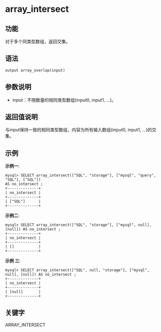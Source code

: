 # array_intersect 

## 功能

对于多个同类型数组，返回交集。

## 语法

```Haskell
output array_overlap(input)
```

## 参数说明

* input：不限数量的相同类型数组(input0, input1, ...)。

## 返回值说明

与input保持一致的相同类型数组，内容为所有输入数组(input0, input1, ...)的交集。

## 示例

**示例一**:

```plain text
mysql> SELECT array_intersect(["SQL", "storage"], ["mysql", "query", "SQL"], ["SQL"])
AS no_intersect ;
+--------------+
| no_intersect |
+--------------+
| ["SQL"]      |
+--------------+
```

**示例二**:

```plain text
mysql> SELECT array_intersect(["SQL", "storage"], ["mysql", null], [null]) AS no_intersect ;
+--------------+
| no_intersect |
+--------------+
| []           |
+--------------+
```

**示例 三**:

```plain text
mysql> SELECT array_intersect(["SQL", null, "storage"], ["mysql", null], [null]) AS no_intersect ;
+--------------+
| no_intersect |
+--------------+
| [null]       |
+--------------+
```

## 关键字

ARRAY_INTERSECT
